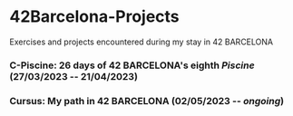 # 42Barcelona-Projects

Exercises and projects encountered during my stay in 42 BARCELONA

### **C-Piscine**: 26 days of 42 BARCELONA's eighth *Piscine* (27/03/2023 -- 21/04/2023)

### **Cursus**: My path in 42 BARCELONA (02/05/2023 -- *ongoing*)
